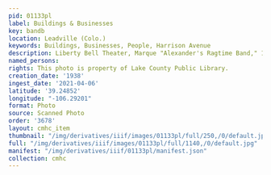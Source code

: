 ```yaml
---
pid: 01133pl
label: Buildings & Businesses
key: bandb
location: Leadville (Colo.)
keywords: Buildings, Businesses, People, Harrison Avenue
description: Liberty Bell Theater, Marque "Alexander's Ragtime Band," 1938
named_persons: 
rights: This photo is property of Lake County Public Library.
creation_date: '1938'
ingest_date: '2021-04-06'
latitude: '39.24852'
longitude: "-106.29201"
format: Photo
source: Scanned Photo
order: '3678'
layout: cmhc_item
thumbnail: "/img/derivatives/iiif/images/01133pl/full/250,/0/default.jpg"
full: "/img/derivatives/iiif/images/01133pl/full/1140,/0/default.jpg"
manifest: "/img/derivatives/iiif/01133pl/manifest.json"
collection: cmhc
---
```

